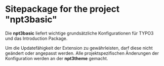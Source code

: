 Sitepackage for the project "npt3basic"
==============================================================

Die **npt3basic** liefert wichtige grundsätzliche Konfigurationen für TYPO3 und das Introduction Package.

Um die Updatefähigkeit der Extension zu gewährleisten, darf diese nicht geändert oder angepasst werden. Alle projektspezifischen Änderungen der Konfiguration werden an der **npt3theme** gemacht. 
